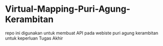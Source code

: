 # Virtual-Mapping-Puri-Agung-Kerambitan
repo ini digunakan untuk membuat API pada webiste puri agung kerambitan untuk keperluan Tugas Akhir
